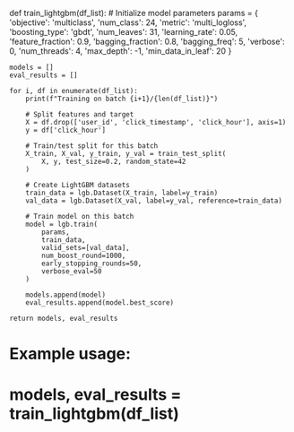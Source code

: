 def train_lightgbm(df_list):
    # Initialize model parameters
    params = {
        'objective': 'multiclass',
        'num_class': 24,
        'metric': 'multi_logloss',
        'boosting_type': 'gbdt',
        'num_leaves': 31,
        'learning_rate': 0.05,
        'feature_fraction': 0.9,
        'bagging_fraction': 0.8,
        'bagging_freq': 5,
        'verbose': 0,
        'num_threads': 4,
        'max_depth': -1,
        'min_data_in_leaf': 20
    }
    
    models = []
    eval_results = []
    
    for i, df in enumerate(df_list):
        print(f"Training on batch {i+1}/{len(df_list)}")
        
        # Split features and target
        X = df.drop(['user_id', 'click_timestamp', 'click_hour'], axis=1)
        y = df['click_hour']
        
        # Train/test split for this batch
        X_train, X_val, y_train, y_val = train_test_split(
            X, y, test_size=0.2, random_state=42
        )
        
        # Create LightGBM datasets
        train_data = lgb.Dataset(X_train, label=y_train)
        val_data = lgb.Dataset(X_val, label=y_val, reference=train_data)
        
        # Train model on this batch
        model = lgb.train(
            params,
            train_data,
            valid_sets=[val_data],
            num_boost_round=1000,
            early_stopping_rounds=50,
            verbose_eval=50
        )
        
        models.append(model)
        eval_results.append(model.best_score)
    
    return models, eval_results

# Example usage:
# models, eval_results = train_lightgbm(df_list)
